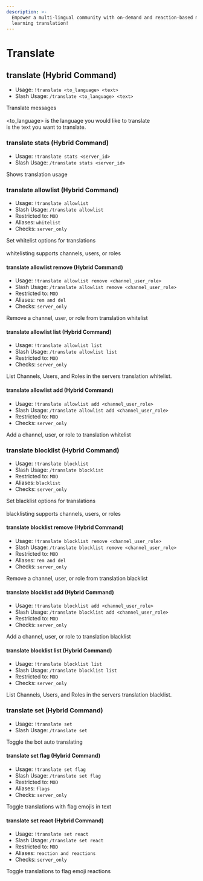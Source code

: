 ```yaml
---
description: >-
  Empower a multi-lingual community with on-demand and reaction-based machine
  learning translation!
---
```


# Translate

## translate (Hybrid Command)

* Usage: `!translate <to_language> <text>`
* Slash Usage: `/translate <to_language> <text>`

Translate messages \
\
\<to\_language> is the language you would like to translate\
is the text you want to translate.

### translate stats (Hybrid Command)

* Usage: `!translate stats <server_id>`
* Slash Usage: `/translate stats <server_id>`

Shows translation usage

### translate allowlist (Hybrid Command)

* Usage: `!translate allowlist`
* Slash Usage: `/translate allowlist`
* Restricted to: `MOD`
* Aliases: `whitelist`
* Checks: `server_only`

Set whitelist options for translations\
\
whitelisting supports channels, users, or roles

#### translate allowlist remove (Hybrid Command)

* Usage: `!translate allowlist remove <channel_user_role>`
* Slash Usage: `/translate allowlist remove <channel_user_role>`
* Restricted to: `MOD`
* Aliases: `rem and del`
* Checks: `server_only`

Remove a channel, user, or role from translation whitelist

#### translate allowlist list (Hybrid Command)

* Usage: `!translate allowlist list`
* Slash Usage: `/translate allowlist list`
* Restricted to: `MOD`
* Checks: `server_only`

List Channels, Users, and Roles in the servers translation whitelist.

#### translate allowlist add (Hybrid Command)

* Usage: `!translate allowlist add <channel_user_role>`
* Slash Usage: `/translate allowlist add <channel_user_role>`
* Restricted to: `MOD`
* Checks: `server_only`

Add a channel, user, or role to translation whitelist

### translate blocklist (Hybrid Command)

* Usage: `!translate blocklist`
* Slash Usage: `/translate blocklist`
* Restricted to: `MOD`
* Aliases: `blacklist`
* Checks: `server_only`

Set blacklist options for translations\
\
blacklisting supports channels, users, or roles

#### translate blocklist remove (Hybrid Command)

* Usage: `!translate blocklist remove <channel_user_role>`
* Slash Usage: `/translate blocklist remove <channel_user_role>`
* Restricted to: `MOD`
* Aliases: `rem and del`
* Checks: `server_only`

Remove a channel, user, or role from translation blacklist

#### translate blocklist add (Hybrid Command)

* Usage: `!translate blocklist add <channel_user_role>`
* Slash Usage: `/translate blocklist add <channel_user_role>`
* Restricted to: `MOD`
* Checks: `server_only`

Add a channel, user, or role to translation blacklist

#### translate blocklist list (Hybrid Command)

* Usage: `!translate blocklist list`
* Slash Usage: `/translate blocklist list`
* Restricted to: `MOD`
* Checks: `server_only`

List Channels, Users, and Roles in the servers translation blacklist.

### translate set (Hybrid Command)

* Usage: `!translate set`
* Slash Usage: `/translate set`

Toggle the bot auto translating

#### translate set flag (Hybrid Command)

* Usage: `!translate set flag`
* Slash Usage: `/translate set flag`
* Restricted to: `MOD`
* Aliases: `flags`
* Checks: `server_only`

Toggle translations with flag emojis in text

#### translate set react (Hybrid Command)

* Usage: `!translate set react`
* Slash Usage: `/translate set react`
* Restricted to: `MOD`
* Aliases: `reaction and reactions`
* Checks: `server_only`

Toggle translations to flag emoji reactions
